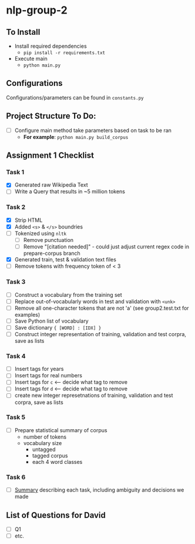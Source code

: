 # nlp-group-2

## To Install
* Install required dependencies
    - `pip install -r requirements.txt`
* Execute main
    - `python main.py`

## Configurations
Configurations/parameters can be found in `constants.py`

## Project Structure To Do:
- [ ] Configure main method take parameters based on task to be ran
    * **For example**: `python main.py build_corpus`
    
## Assignment 1 Checklist
### Task 1
- [x] Generated raw Wikipedia Text
- [ ] Write a Query that results in ~5 million tokens

### Task 2
- [x] Strip HTML
- [x] Added `<s>` & `</s>` boundries
- [ ] Tokenized using `nltk`
    - [ ] Remove punctuation
    - [ ] Remove "[citation needed]" - could just adjust current regex code in prepare-corpus branch
- [x] Generated train, test & validation text files
- [ ] Remove tokens with frequency token of < 3

### Task 3
- [ ] Construct a vocabulary from the training set
- [ ] Replace out-of-vocabularly words in test and validation with `<unk>`
- [ ] Remove all one-character tokens that are not 'a' (see group2.test.txt for examples)
- [ ] Save Python list of vocabulary
- [ ] Save dictionary `{ [WORD] : [IDX] }`
- [ ] Construct integer representation of training, validation and test corpra, save as lists

### Task 4
- [ ] Insert tags for years
- [ ] Insert tags for real numbers
- [ ] Insert tags for `c` <-- decide what tag to remove
- [ ] Insert tags for `d` <-- decide what tag to remove
- [ ] create new integer represetnations of training, validation and test corpra, save as lists

### Task 5
- [ ] Prepare statistical summary of corpus
    - number of tokens
    - vocabulary size
        - untagged
        - tagged corpus
        - each 4 word classes

### Task 6
- [ ] [Summary](https://docs.google.com/document/d/1dFqweNHXq2So4Abm2NIHZwCo0SC6XjwCwIdu5MjohlQ/edit) describing each task, including ambiguity and decisions we made 
    
## List of Questions for David
- [ ] Q1
- [ ] etc.
